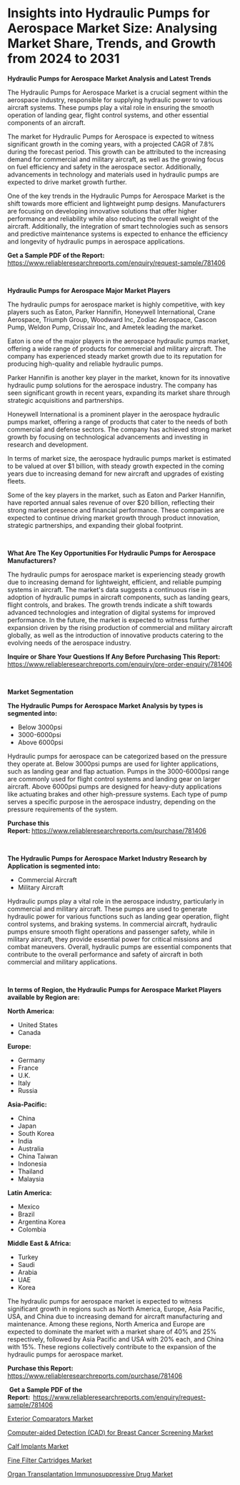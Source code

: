 <p><h1>Insights into Hydraulic Pumps for Aerospace Market Size: Analysing Market Share, Trends, and Growth from 2024 to 2031</h1></p><p><strong>Hydraulic Pumps for Aerospace Market Analysis and Latest Trends</strong></p>
<p><p>The Hydraulic Pumps for Aerospace Market is a crucial segment within the aerospace industry, responsible for supplying hydraulic power to various aircraft systems. These pumps play a vital role in ensuring the smooth operation of landing gear, flight control systems, and other essential components of an aircraft. </p><p>The market for Hydraulic Pumps for Aerospace is expected to witness significant growth in the coming years, with a projected CAGR of 7.8% during the forecast period. This growth can be attributed to the increasing demand for commercial and military aircraft, as well as the growing focus on fuel efficiency and safety in the aerospace sector. Additionally, advancements in technology and materials used in hydraulic pumps are expected to drive market growth further.</p><p>One of the key trends in the Hydraulic Pumps for Aerospace Market is the shift towards more efficient and lightweight pump designs. Manufacturers are focusing on developing innovative solutions that offer higher performance and reliability while also reducing the overall weight of the aircraft. Additionally, the integration of smart technologies such as sensors and predictive maintenance systems is expected to enhance the efficiency and longevity of hydraulic pumps in aerospace applications.</p></p>
<p><strong>Get a Sample PDF of the Report:&nbsp;</strong> <a href="https://www.reliableresearchreports.com/enquiry/request-sample/781406">https://www.reliableresearchreports.com/enquiry/request-sample/781406</a></p>
<p>&nbsp;</p>
<p><strong>Hydraulic Pumps for Aerospace Major Market Players</strong></p>
<p><p>The hydraulic pumps for aerospace market is highly competitive, with key players such as Eaton, Parker Hannifin, Honeywell International, Crane Aerospace, Triumph Group, Woodward Inc, Zodiac Aerospace, Cascon Pump, Weldon Pump, Crissair Inc, and Ametek leading the market.</p><p>Eaton is one of the major players in the aerospace hydraulic pumps market, offering a wide range of products for commercial and military aircraft. The company has experienced steady market growth due to its reputation for producing high-quality and reliable hydraulic pumps.</p><p>Parker Hannifin is another key player in the market, known for its innovative hydraulic pump solutions for the aerospace industry. The company has seen significant growth in recent years, expanding its market share through strategic acquisitions and partnerships.</p><p>Honeywell International is a prominent player in the aerospace hydraulic pumps market, offering a range of products that cater to the needs of both commercial and defense sectors. The company has achieved strong market growth by focusing on technological advancements and investing in research and development.</p><p>In terms of market size, the aerospace hydraulic pumps market is estimated to be valued at over $1 billion, with steady growth expected in the coming years due to increasing demand for new aircraft and upgrades of existing fleets.</p><p>Some of the key players in the market, such as Eaton and Parker Hannifin, have reported annual sales revenue of over $20 billion, reflecting their strong market presence and financial performance. These companies are expected to continue driving market growth through product innovation, strategic partnerships, and expanding their global footprint.</p></p>
<p>&nbsp;</p>
<p><strong>What Are The Key Opportunities For Hydraulic Pumps for Aerospace Manufacturers?</strong></p>
<p><p>The hydraulic pumps for aerospace market is experiencing steady growth due to increasing demand for lightweight, efficient, and reliable pumping systems in aircraft. The market's data suggests a continuous rise in adoption of hydraulic pumps in aircraft components, such as landing gears, flight controls, and brakes. The growth trends indicate a shift towards advanced technologies and integration of digital systems for improved performance. In the future, the market is expected to witness further expansion driven by the rising production of commercial and military aircraft globally, as well as the introduction of innovative products catering to the evolving needs of the aerospace industry.</p></p>
<p><strong>Inquire or Share Your Questions If Any Before Purchasing This Report:</strong> <a href="https://www.reliableresearchreports.com/enquiry/pre-order-enquiry/781406">https://www.reliableresearchreports.com/enquiry/pre-order-enquiry/781406</a></p>
<p>&nbsp;</p>
<p><strong>Market Segmentation</strong></p>
<p><strong>The Hydraulic Pumps for Aerospace Market Analysis by types is segmented into:</strong></p>
<p><ul><li>Below 3000psi</li><li>3000-6000psi</li><li>Above 6000psi</li></ul></p>
<p><p>Hydraulic pumps for aerospace can be categorized based on the pressure they operate at. Below 3000psi pumps are used for lighter applications, such as landing gear and flap actuation. Pumps in the 3000-6000psi range are commonly used for flight control systems and landing gear on larger aircraft. Above 6000psi pumps are designed for heavy-duty applications like actuating brakes and other high-pressure systems. Each type of pump serves a specific purpose in the aerospace industry, depending on the pressure requirements of the system.</p></p>
<p><strong>Purchase this Report:&nbsp;</strong><a href="https://www.reliableresearchreports.com/purchase/781406">https://www.reliableresearchreports.com/purchase/781406</a></p>
<p>&nbsp;</p>
<p><strong>The Hydraulic Pumps for Aerospace Market Industry Research by Application is segmented into:</strong></p>
<p><ul><li>Commercial Aircraft</li><li>Military Aircraft</li></ul></p>
<p><p>Hydraulic pumps play a vital role in the aerospace industry, particularly in commercial and military aircraft. These pumps are used to generate hydraulic power for various functions such as landing gear operation, flight control systems, and braking systems. In commercial aircraft, hydraulic pumps ensure smooth flight operations and passenger safety, while in military aircraft, they provide essential power for critical missions and combat maneuvers. Overall, hydraulic pumps are essential components that contribute to the overall performance and safety of aircraft in both commercial and military applications.</p></p>
<p>&nbsp;</p>
<p><strong>In terms of Region, the Hydraulic Pumps for Aerospace Market Players available by Region are:</strong></p>
<p>
    <p> <strong> North America: </strong>
        <ul>
            <li>United States</li>
            <li>Canada</li>
        </ul>
        </p> 
    <p> <strong> Europe: </strong>
        <ul>
            <li>Germany</li>
            <li>France</li>
            <li>U.K.</li>
            <li>Italy</li>
            <li>Russia</li>
        </ul>
        </p> 
    <p> <strong> Asia-Pacific: </strong>
        <ul>
            <li>China</li>
            <li>Japan</li>
            <li>South Korea</li>
            <li>India</li>
            <li>Australia</li>
            <li>China Taiwan</li>
            <li>Indonesia</li>
            <li>Thailand</li>
            <li>Malaysia</li>
        </ul>
        </p> 
    <p> <strong> Latin America: </strong>
        <ul>
            <li>Mexico</li>
            <li>Brazil</li>
            <li>Argentina Korea</li>
            <li>Colombia</li>
        </ul>
        </p> 
    <p> <strong> Middle East & Africa: </strong>
        <ul>
            <li>Turkey</li>
            <li>Saudi</li>
            <li>Arabia</li>
            <li>UAE</li>
            <li>Korea</li>
        </ul>
    </p>
    </p>
<p><p>The hydraulic pumps for aerospace market is expected to witness significant growth in regions such as North America, Europe, Asia Pacific, USA, and China due to increasing demand for aircraft manufacturing and maintenance. Among these regions, North America and Europe are expected to dominate the market with a market share of 40% and 25% respectively, followed by Asia Pacific and USA with 20% each, and China with 15%. These regions collectively contribute to the expansion of the hydraulic pumps for aerospace market.</p></p>
<p><strong>Purchase this Report: </strong><a href="https://www.reliableresearchreports.com/purchase/781406">https://www.reliableresearchreports.com/purchase/781406</a></p>
<p>&nbsp;<strong>Get a Sample PDF of the Report:&nbsp;&nbsp;</strong><a href="https://www.reliableresearchreports.com/enquiry/request-sample/781406">https://www.reliableresearchreports.com/enquiry/request-sample/781406</a></p>
<p><strong></strong></p>
<p><p><a href="https://github.com/jhcraigie/Market-Research-Report-List-2/blob/main/exterior-comparators-market.md">Exterior Comparators Market</a></p><p><a href="https://medium.com/@effiemills56867/computer-aided-detection-cad-for-breast-cancer-screening-market-share-evolution-and-market-growth-aac00948659b">Computer-aided Detection (CAD) for Breast Cancer Screening Market</a></p><p><a href="https://medium.com/@alenamorar/calf-implants-market-trends-forecast-and-competitive-analysis-to-2031-73c683ad5478">Calf Implants Market</a></p><p><a href="https://github.com/sonuprakash1/Market-Research-Report-List-1/blob/main/fine-filter-cartridges-market.md">Fine Filter Cartridges Market</a></p><p><a href="https://medium.com/@effiemills56867/organ-transplantation-immunosuppressive-drug-market-analysis-and-sze-forecasted-for-period-from-931fe4f4d372">Organ Transplantation Immunosuppressive Drug Market</a></p></p>